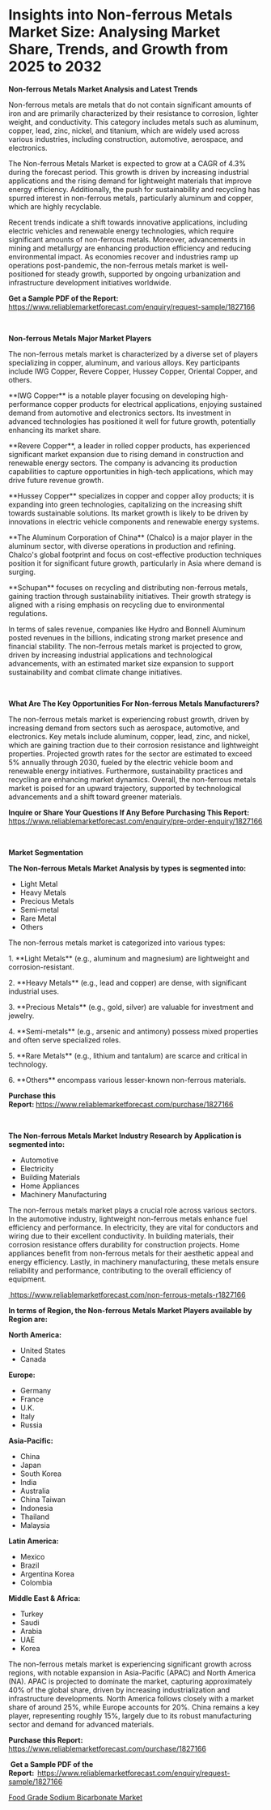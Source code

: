 <p><h1>Insights into Non-ferrous Metals Market Size: Analysing Market Share, Trends, and Growth from 2025 to 2032</h1></p><p><strong>Non-ferrous Metals Market Analysis and Latest Trends</strong></p>
<p><p>Non-ferrous metals are metals that do not contain significant amounts of iron and are primarily characterized by their resistance to corrosion, lighter weight, and conductivity. This category includes metals such as aluminum, copper, lead, zinc, nickel, and titanium, which are widely used across various industries, including construction, automotive, aerospace, and electronics.</p><p>The Non-ferrous Metals Market is expected to grow at a CAGR of 4.3% during the forecast period. This growth is driven by increasing industrial applications and the rising demand for lightweight materials that improve energy efficiency. Additionally, the push for sustainability and recycling has spurred interest in non-ferrous metals, particularly aluminum and copper, which are highly recyclable.</p><p>Recent trends indicate a shift towards innovative applications, including electric vehicles and renewable energy technologies, which require significant amounts of non-ferrous metals. Moreover, advancements in mining and metallurgy are enhancing production efficiency and reducing environmental impact. As economies recover and industries ramp up operations post-pandemic, the non-ferrous metals market is well-positioned for steady growth, supported by ongoing urbanization and infrastructure development initiatives worldwide.</p></p>
<p><strong>Get a Sample PDF of the Report:&nbsp;</strong> <a href="https://www.reliablemarketforecast.com/enquiry/request-sample/1827166?utm_campaign=2145&utm_medium=2&utm_source=Github&utm_content=ia&utm_term=03022025&utm_id=non-ferrous-metals">https://www.reliablemarketforecast.com/enquiry/request-sample/1827166</a></p>
<p>&nbsp;</p>
<p><strong>Non-ferrous Metals Major Market Players</strong></p>
<p><p>The non-ferrous metals market is characterized by a diverse set of players specializing in copper, aluminum, and various alloys. Key participants include IWG Copper, Revere Copper, Hussey Copper, Oriental Copper, and others. </p><p>**IWG Copper** is a notable player focusing on developing high-performance copper products for electrical applications, enjoying sustained demand from automotive and electronics sectors. Its investment in advanced technologies has positioned it well for future growth, potentially enhancing its market share.</p><p>**Revere Copper**, a leader in rolled copper products, has experienced significant market expansion due to rising demand in construction and renewable energy sectors. The company is advancing its production capabilities to capture opportunities in high-tech applications, which may drive future revenue growth.</p><p>**Hussey Copper** specializes in copper and copper alloy products; it is expanding into green technologies, capitalizing on the increasing shift towards sustainable solutions. Its market growth is likely to be driven by innovations in electric vehicle components and renewable energy systems.</p><p>**The Aluminum Corporation of China** (Chalco) is a major player in the aluminum sector, with diverse operations in production and refining. Chalco's global footprint and focus on cost-effective production techniques position it for significant future growth, particularly in Asia where demand is surging.</p><p>**Schupan** focuses on recycling and distributing non-ferrous metals, gaining traction through sustainability initiatives. Their growth strategy is aligned with a rising emphasis on recycling due to environmental regulations.</p><p>In terms of sales revenue, companies like Hydro and Bonnell Aluminum posted revenues in the billions, indicating strong market presence and financial stability. The non-ferrous metals market is projected to grow, driven by increasing industrial applications and technological advancements, with an estimated market size expansion to support sustainability and combat climate change initiatives.</p></p>
<p>&nbsp;</p>
<p><strong>What Are The Key Opportunities For Non-ferrous Metals Manufacturers?</strong></p>
<p><p>The non-ferrous metals market is experiencing robust growth, driven by increasing demand from sectors such as aerospace, automotive, and electronics. Key metals include aluminum, copper, lead, zinc, and nickel, which are gaining traction due to their corrosion resistance and lightweight properties. Projected growth rates for the sector are estimated to exceed 5% annually through 2030, fueled by the electric vehicle boom and renewable energy initiatives. Furthermore, sustainability practices and recycling are enhancing market dynamics. Overall, the non-ferrous metals market is poised for an upward trajectory, supported by technological advancements and a shift toward greener materials.</p></p>
<p><strong>Inquire or Share Your Questions If Any Before Purchasing This Report:</strong> <a href="https://www.reliablemarketforecast.com/enquiry/pre-order-enquiry/1827166?utm_campaign=2145&utm_medium=2&utm_source=Github&utm_content=ia&utm_term=03022025&utm_id=non-ferrous-metals">https://www.reliablemarketforecast.com/enquiry/pre-order-enquiry/1827166</a></p>
<p>&nbsp;</p>
<p><strong>Market Segmentation</strong></p>
<p><strong>The Non-ferrous Metals Market Analysis by types is segmented into:</strong></p>
<p><ul><li>Light Metal</li><li>Heavy Metals</li><li>Precious Metals</li><li>Semi-metal</li><li>Rare Metal</li><li>Others</li></ul></p>
<p><p>The non-ferrous metals market is categorized into various types: </p><p>1. **Light Metals** (e.g., aluminum and magnesium) are lightweight and corrosion-resistant.</p><p>2. **Heavy Metals** (e.g., lead and copper) are dense, with significant industrial uses.</p><p>3. **Precious Metals** (e.g., gold, silver) are valuable for investment and jewelry.</p><p>4. **Semi-metals** (e.g., arsenic and antimony) possess mixed properties and often serve specialized roles.</p><p>5. **Rare Metals** (e.g., lithium and tantalum) are scarce and critical in technology.</p><p>6. **Others** encompass various lesser-known non-ferrous materials.</p></p>
<p><strong>Purchase this Report:&nbsp;</strong><a href="https://www.reliablemarketforecast.com/purchase/1827166?utm_campaign=2145&utm_medium=2&utm_source=Github&utm_content=ia&utm_term=03022025&utm_id=non-ferrous-metals">https://www.reliablemarketforecast.com/purchase/1827166</a></p>
<p>&nbsp;</p>
<p><strong>The Non-ferrous Metals Market Industry Research by Application is segmented into:</strong></p>
<p><ul><li>Automotive</li><li>Electricity</li><li>Building Materials</li><li>Home Appliances</li><li>Machinery Manufacturing</li></ul></p>
<p><p>The non-ferrous metals market plays a crucial role across various sectors. In the automotive industry, lightweight non-ferrous metals enhance fuel efficiency and performance. In electricity, they are vital for conductors and wiring due to their excellent conductivity. In building materials, their corrosion resistance offers durability for construction projects. Home appliances benefit from non-ferrous metals for their aesthetic appeal and energy efficiency. Lastly, in machinery manufacturing, these metals ensure reliability and performance, contributing to the overall efficiency of equipment.</p></p>
<p><a href="https://www.reliablemarketforecast.com/non-ferrous-metals-r1827166?utm_campaign=2145&utm_medium=2&utm_source=Github&utm_content=ia&utm_term=03022025&utm_id=non-ferrous-metals">&nbsp;https://www.reliablemarketforecast.com/non-ferrous-metals-r1827166</a></p>
<p><strong>In terms of Region, the Non-ferrous Metals Market Players available by Region are:</strong></p>
<p>
    <p> <strong> North America: </strong>
        <ul>
            <li>United States</li>
            <li>Canada</li>
        </ul>
        </p> 
    <p> <strong> Europe: </strong>
        <ul>
            <li>Germany</li>
            <li>France</li>
            <li>U.K.</li>
            <li>Italy</li>
            <li>Russia</li>
        </ul>
        </p> 
    <p> <strong> Asia-Pacific: </strong>
        <ul>
            <li>China</li>
            <li>Japan</li>
            <li>South Korea</li>
            <li>India</li>
            <li>Australia</li>
            <li>China Taiwan</li>
            <li>Indonesia</li>
            <li>Thailand</li>
            <li>Malaysia</li>
        </ul>
        </p> 
    <p> <strong> Latin America: </strong>
        <ul>
            <li>Mexico</li>
            <li>Brazil</li>
            <li>Argentina Korea</li>
            <li>Colombia</li>
        </ul>
        </p> 
    <p> <strong> Middle East & Africa: </strong>
        <ul>
            <li>Turkey</li>
            <li>Saudi</li>
            <li>Arabia</li>
            <li>UAE</li>
            <li>Korea</li>
        </ul>
    </p>
    </p>
<p><p>The non-ferrous metals market is experiencing significant growth across regions, with notable expansion in Asia-Pacific (APAC) and North America (NA). APAC is projected to dominate the market, capturing approximately 40% of the global share, driven by increasing industrialization and infrastructure developments. North America follows closely with a market share of around 25%, while Europe accounts for 20%. China remains a key player, representing roughly 15%, largely due to its robust manufacturing sector and demand for advanced materials.</p></p>
<p><strong>Purchase this Report: </strong><a href="https://www.reliablemarketforecast.com/purchase/1827166?utm_campaign=2145&utm_medium=2&utm_source=Github&utm_content=ia&utm_term=03022025&utm_id=non-ferrous-metals">https://www.reliablemarketforecast.com/purchase/1827166</a></p>
<p>&nbsp;<strong>Get a Sample PDF of the Report:&nbsp;&nbsp;</strong><a href="https://www.reliablemarketforecast.com/enquiry/request-sample/1827166?utm_campaign=2145&utm_medium=2&utm_source=Github&utm_content=ia&utm_term=03022025&utm_id=non-ferrous-metals">https://www.reliablemarketforecast.com/enquiry/request-sample/1827166</a></p>
<p><strong></strong></p>
<p><p><a href="https://github.com/FahadAhmed223/Market-Research-Report-List-1/blob/main/food-grade-sodium-bicarbonate-market.md?utm_campaign=2145&utm_medium=2&utm_source=Github&utm_content=ia&utm_term=03022025&utm_id=non-ferrous-metals">Food Grade Sodium Bicarbonate Market</a></p></p>